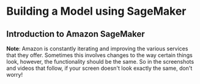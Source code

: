 # Building a Model using SageMaker


## Introduction to Amazon SageMaker

__Note__: Amazon is constantly iterating and improving the various services that they offer. Sometimes this involves changes to the way certain things look, however, the functionality should be the same. So in the screenshots and videos that follow, if your screen doesn't look exactly the same, don't worry!
